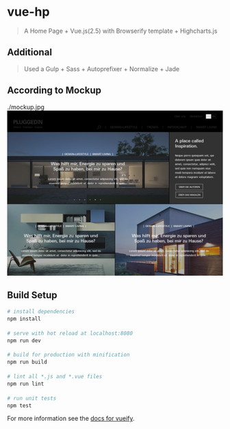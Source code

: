 # vue-hp

> A Home Page + Vue.js(2.5) with Browserify template + Highcharts.js

## Additional

> Used a Gulp + Sass + Autoprefixer + Normalize + Jade

## According to Mockup

./mockup.jpg
![Mockup](./mockup.jpg)

## Build Setup

``` bash
# install dependencies
npm install

# serve with hot reload at localhost:8080
npm run dev

# build for production with minification
npm run build

# lint all *.js and *.vue files
npm run lint

# run unit tests
npm test
```

For more information see the [docs for vueify](https://github.com/vuejs/vueify).
